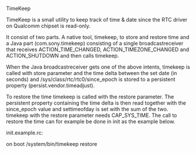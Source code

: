 TimeKeep

TimeKeep is a small utility to keep track of time & date since the RTC driver on Qualcomm chipset is read-only.

It consist of two parts. A native tool, timekeep, to store and restore time and a Java part (com.sony.timekeep) consisting of a single broadcastreceiver that receives ACTION_TIME_CHANGED, ACTION_TIMEZONE_CHANGED and ACTION_SHUTDOWN and then calls timekeep.

When the Java broadcastreceiver gets one of the above intents, timekeep is called with store parameter and the time delta between the set date (in seconds) and /sys/class/rtc/rtc0/since_epoch is stored to a persistent property (persist.vendor.timeadjust).

To restore the time timekeep is called with the restore parameter. The persistent property containing the time delta is then read together with the since_epoch value and settimeofday is set with the sum of the two. timekeep with the restore parameter needs CAP_SYS_TIME. The call to restore the time can for example be done in init as the example below.

init.example.rc:

on boot /system/bin/timekeep restore
